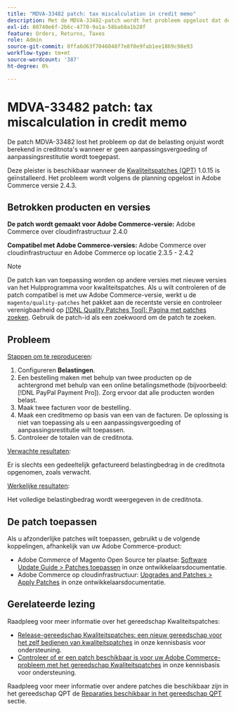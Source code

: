 ```yaml
---
title: "MDVA-33482 patch: tax miscalculation in credit memo"
description: Met de MDVA-33482-patch wordt het probleem opgelost dat de belasting in creditnota's onjuist wordt berekend.
exl-id: 80740e6f-2b6c-4770-9a1a-58ba68a1b28f
feature: Orders, Returns, Taxes
role: Admin
source-git-commit: 0ffa6d63f7046048f7e8f0e9fab1ee1869c98e93
workflow-type: tm+mt
source-wordcount: '387'
ht-degree: 0%

---
```


# MDVA-33482 patch: tax miscalculation in credit memo

De patch MDVA-33482 lost het probleem op dat de belasting onjuist wordt berekend in creditnota&#39;s wanneer er geen aanpassingsvergoeding of aanpassingsrestitutie wordt toegepast.

Deze pleister is beschikbaar wanneer de [Kwaliteitspatches (QPT)](https://devdocs.magento.com/guides/v2.4/comp-mgr/patching.html#mqp) 1.0.15 is geïnstalleerd. Het probleem wordt volgens de planning opgelost in Adobe Commerce versie 2.4.3.

## Betrokken producten en versies

**De patch wordt gemaakt voor Adobe Commerce-versie:** Adobe Commerce over cloudinfrastructuur 2.4.0

**Compatibel met Adobe Commerce-versies:** Adobe Commerce over cloudinfrastructuur en Adobe Commerce op locatie 2.3.5 - 2.4.2

>[!NOTE]
>
>De patch kan van toepassing worden op andere versies met nieuwe versies van het Hulpprogramma voor kwaliteitspatches. Als u wilt controleren of de patch compatibel is met uw Adobe Commerce-versie, werkt u de `magento/quality-patches` het pakket aan de recentste versie en controleer verenigbaarheid op [[!DNL Quality Patches Tool]: Pagina met patches zoeken](https://devdocs.magento.com/quality-patches/tool.html#patch-grid). Gebruik de patch-id als een zoekwoord om de patch te zoeken.

## Probleem

<u>Stappen om te reproduceren</u>:

1. Configureren **Belastingen**.
1. Een bestelling maken met behulp van twee producten op de achtergrond met behulp van een online betalingsmethode (bijvoorbeeld: [!DNL PayPal Payment Pro]). Zorg ervoor dat alle producten worden belast.
1. Maak twee facturen voor de bestelling.
1. Maak een creditmemo op basis van een van de facturen. De oplossing is niet van toepassing als u een aanpassingsvergoeding of aanpassingsrestitutie wilt toepassen.
1. Controleer de totalen van de creditnota.

<u>Verwachte resultaten</u>:

Er is slechts een gedeeltelijk gefactureerd belastingbedrag in de creditnota opgenomen, zoals verwacht.

<u>Werkelijke resultaten</u>:

Het volledige belastingbedrag wordt weergegeven in de creditnota.

## De patch toepassen

Als u afzonderlijke patches wilt toepassen, gebruikt u de volgende koppelingen, afhankelijk van uw Adobe Commerce-product:

* Adobe Commerce of Magento Open Source ter plaatse: [Software Update Guide > Patches toepassen](https://devdocs.magento.com/guides/v2.4/comp-mgr/patching/mqp.html) in onze ontwikkelaarsdocumentatie.
* Adobe Commerce op cloudinfrastructuur: [Upgrades and Patches > Apply Patches](https://devdocs.magento.com/cloud/project/project-patch.html) in onze ontwikkelaarsdocumentatie.

## Gerelateerde lezing

Raadpleeg voor meer informatie over het gereedschap Kwaliteitspatches:

* [Release-gereedschap Kwaliteitspatches: een nieuw gereedschap voor het zelf bedienen van kwaliteitspatches](/help/announcements/adobe-commerce-announcements/magento-quality-patches-released-new-tool-to-self-serve-quality-patches.md) in onze kennisbasis voor ondersteuning.
* [Controleer of er een patch beschikbaar is voor uw Adobe Commerce-probleem met het gereedschap Kwaliteitspatches](/help/support-tools/patches-available-in-qpt-tool/check-patch-for-magento-issue-with-magento-quality-patches.md) in onze kennisbasis voor ondersteuning.

Raadpleeg voor meer informatie over andere patches die beschikbaar zijn in het gereedschap QPT de [Reparaties beschikbaar in het gereedschap QPT](https://support.magento.com/hc/en-us/sections/360010506631-Patches-available-in-QPT-tool-) sectie.

